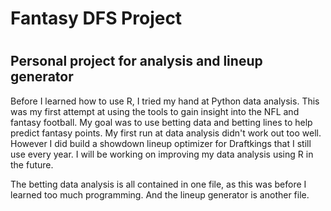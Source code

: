 # Fantasy DFS Project
# 
# 
## Personal project for analysis and lineup generator
Before I learned how to use R, I tried my hand at Python data analysis. This was my first attempt at using the tools to gain
insight into the NFL and fantasy football. My goal was to use betting data and betting lines to help predict fantasy points.
My first run at data analysis didn't work out too well. However I did build a showdown lineup optimizer for Draftkings that I
still use every year. I will be working on improving my data analysis using R in the future.

The betting data analysis is all contained in one file, as this was before I learned too much programming. And the lineup generator is another file.
